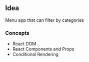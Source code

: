 ## Idea

Menu app that can filter by categories

### Concepts

- React DOM
- React Components and Props
- Conditional Rendering
